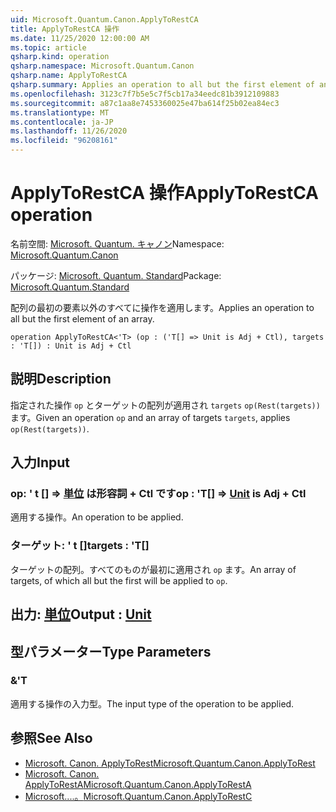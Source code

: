 ```yaml
---
uid: Microsoft.Quantum.Canon.ApplyToRestCA
title: ApplyToRestCA 操作
ms.date: 11/25/2020 12:00:00 AM
ms.topic: article
qsharp.kind: operation
qsharp.namespace: Microsoft.Quantum.Canon
qsharp.name: ApplyToRestCA
qsharp.summary: Applies an operation to all but the first element of an array.
ms.openlocfilehash: 3123c7f7b5e5c7f5cb17a34eedc81b3912109883
ms.sourcegitcommit: a87c1aa8e7453360025e47ba614f25b02ea84ec3
ms.translationtype: MT
ms.contentlocale: ja-JP
ms.lasthandoff: 11/26/2020
ms.locfileid: "96208161"
---
```

# <a name="applytorestca-operation"></a><span data-ttu-id="e9417-102">ApplyToRestCA 操作</span><span class="sxs-lookup"><span data-stu-id="e9417-102">ApplyToRestCA operation</span></span>

<span data-ttu-id="e9417-103">名前空間: [Microsoft. Quantum. キャノン](xref:Microsoft.Quantum.Canon)</span><span class="sxs-lookup"><span data-stu-id="e9417-103">Namespace: [Microsoft.Quantum.Canon](xref:Microsoft.Quantum.Canon)</span></span>

<span data-ttu-id="e9417-104">パッケージ: [Microsoft. Quantum. Standard](https://nuget.org/packages/Microsoft.Quantum.Standard)</span><span class="sxs-lookup"><span data-stu-id="e9417-104">Package: [Microsoft.Quantum.Standard](https://nuget.org/packages/Microsoft.Quantum.Standard)</span></span>


<span data-ttu-id="e9417-105">配列の最初の要素以外のすべてに操作を適用します。</span><span class="sxs-lookup"><span data-stu-id="e9417-105">Applies an operation to all but the first element of an array.</span></span>

```qsharp
operation ApplyToRestCA<'T> (op : ('T[] => Unit is Adj + Ctl), targets : 'T[]) : Unit is Adj + Ctl
```


## <a name="description"></a><span data-ttu-id="e9417-106">説明</span><span class="sxs-lookup"><span data-stu-id="e9417-106">Description</span></span>

<span data-ttu-id="e9417-107">指定された操作 `op` とターゲットの配列が適用され `targets` `op(Rest(targets))` ます。</span><span class="sxs-lookup"><span data-stu-id="e9417-107">Given an operation `op` and an array of targets `targets`, applies `op(Rest(targets))`.</span></span>

## <a name="input"></a><span data-ttu-id="e9417-108">入力</span><span class="sxs-lookup"><span data-stu-id="e9417-108">Input</span></span>

### <a name="op--t--unit--is-adj--ctl"></a><span data-ttu-id="e9417-109">op: ' t [] => [単位](xref:microsoft.quantum.lang-ref.unit)  は形容詞 + Ctl です</span><span class="sxs-lookup"><span data-stu-id="e9417-109">op : 'T[] => [Unit](xref:microsoft.quantum.lang-ref.unit)  is Adj + Ctl</span></span>

<span data-ttu-id="e9417-110">適用する操作。</span><span class="sxs-lookup"><span data-stu-id="e9417-110">An operation to be applied.</span></span>


### <a name="targets--t"></a><span data-ttu-id="e9417-111">ターゲット: ' t []</span><span class="sxs-lookup"><span data-stu-id="e9417-111">targets : 'T[]</span></span>

<span data-ttu-id="e9417-112">ターゲットの配列。すべてのものが最初に適用され `op` ます。</span><span class="sxs-lookup"><span data-stu-id="e9417-112">An array of targets, of which all but the first will be applied to `op`.</span></span>



## <a name="output--unit"></a><span data-ttu-id="e9417-113">出力: [単位](xref:microsoft.quantum.lang-ref.unit)</span><span class="sxs-lookup"><span data-stu-id="e9417-113">Output : [Unit](xref:microsoft.quantum.lang-ref.unit)</span></span>



## <a name="type-parameters"></a><span data-ttu-id="e9417-114">型パラメーター</span><span class="sxs-lookup"><span data-stu-id="e9417-114">Type Parameters</span></span>

### <a name="t"></a><span data-ttu-id="e9417-115">&</span><span class="sxs-lookup"><span data-stu-id="e9417-115">'T</span></span>

<span data-ttu-id="e9417-116">適用する操作の入力型。</span><span class="sxs-lookup"><span data-stu-id="e9417-116">The input type of the operation to be applied.</span></span>

## <a name="see-also"></a><span data-ttu-id="e9417-117">参照</span><span class="sxs-lookup"><span data-stu-id="e9417-117">See Also</span></span>

- [<span data-ttu-id="e9417-118">Microsoft. Canon. ApplyToRest</span><span class="sxs-lookup"><span data-stu-id="e9417-118">Microsoft.Quantum.Canon.ApplyToRest</span></span>](xref:Microsoft.Quantum.Canon.ApplyToRest)
- [<span data-ttu-id="e9417-119">Microsoft. Canon. ApplyToRestA</span><span class="sxs-lookup"><span data-stu-id="e9417-119">Microsoft.Quantum.Canon.ApplyToRestA</span></span>](xref:Microsoft.Quantum.Canon.ApplyToRestA)
- [<span data-ttu-id="e9417-120">Microsoft....。</span><span class="sxs-lookup"><span data-stu-id="e9417-120">Microsoft.Quantum.Canon.ApplyToRestC</span></span>](xref:Microsoft.Quantum.Canon.ApplyToRestC)